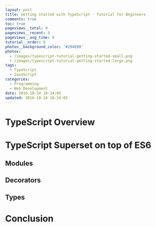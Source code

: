 ```yaml
---
layout: post
title: Getting started with TypeScript - Tutorial for Beginners
comments: true
toc: true
pageviews__total: 0
pageviews__recent: 0
pageviews__avg_time: 0
tutorial__order: 0
photos__background_color: '#294E80'
photos:
  - /images/typescript-tutorial-getting-started-small.png
  - /images/typescript-tutorial-getting-started-large.png
tags:
  - TypeScript
  - JavaScript
categories:
  - Programming
  - Web Development
date: 2016-10-24 18:34:05
updated: 2016-10-24 18:34:05
---
```


# TypeScript Overview

# TypeScript Superset on top of ES6

## Modules

## Decorators

## Types

# Conclusion